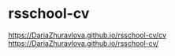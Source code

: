 # rsschool-cv

https://DariaZhuravlova.github.io/rsschool-cv/cv
https://DariaZhuravlova.github.io/rsschool-cv/

